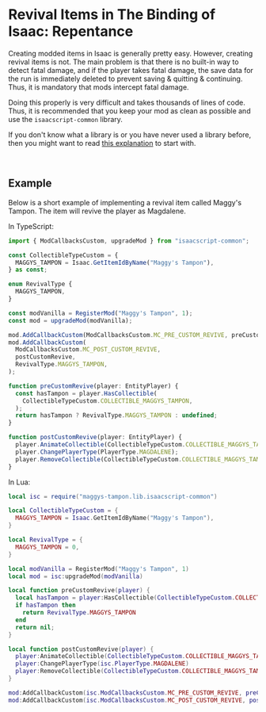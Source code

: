 # Revival Items in The Binding of Isaac: Repentance

Creating modded items in Isaac is generally pretty easy. However, creating revival items is not. The main problem is that there is no built-in way to detect fatal damage, and if the player takes fatal damage, the save data for the run is immediately deleted to prevent saving & quitting & continuing. Thus, it is mandatory that mods intercept fatal damage.

Doing this properly is very difficult and takes thousands of lines of code. Thus, it is recommended that you keep your mod as clean as possible and use the `isaacscript-common` library.

If you don't know what a library is or you have never used a library before, then you might want to read [this explanation](https://isaacscript.github.io/main/isaacscript-in-lua) to start with.

<br>

## Example

Below is a short example of implementing a revival item called Maggy's Tampon. The item will revive the player as Magdalene.

In TypeScript:

```ts
import { ModCallbacksCustom, upgradeMod } from "isaacscript-common";

const CollectibleTypeCustom = {
  MAGGYS_TAMPON = Isaac.GetItemIdByName("Maggy's Tampon"),
} as const;

enum RevivalType {
  MAGGYS_TAMPON,
}

const modVanilla = RegisterMod("Maggy's Tampon", 1);
const mod = upgradeMod(modVanilla);

mod.AddCallbackCustom(ModCallbacksCustom.MC_PRE_CUSTOM_REVIVE, preCustomRevive);
mod.AddCallbackCustom(
  ModCallbacksCustom.MC_POST_CUSTOM_REVIVE,
  postCustomRevive,
  RevivalType.MAGGYS_TAMPON,
);

function preCustomRevive(player: EntityPlayer) {
  const hasTampon = player.HasCollectible(
    CollectibleTypeCustom.COLLECTIBLE_MAGGYS_TAMPON,
  );
  return hasTampon ? RevivalType.MAGGYS_TAMPON : undefined;
}

function postCustomRevive(player: EntityPlayer) {
  player.AnimateCollectible(CollectibleTypeCustom.COLLECTIBLE_MAGGYS_TAMPON);
  player.ChangePlayerType(PlayerType.MAGDALENE);
  player.RemoveCollectible(CollectibleTypeCustom.COLLECTIBLE_MAGGYS_TAMPON);
}
```

In Lua:

```lua
local isc = require("maggys-tampon.lib.isaacscript-common")

local CollectibleTypeCustom = {
  MAGGYS_TAMPON = Isaac.GetItemIdByName("Maggy's Tampon"),
}

local RevivalType = {
  MAGGYS_TAMPON = 0,
}

local modVanilla = RegisterMod("Maggy's Tampon", 1)
local mod = isc:upgradeMod(modVanilla)

local function preCustomRevive(player) {
  local hasTampon = player:HasCollectible(CollectibleTypeCustom.COLLECTIBLE_MAGGYS_TAMPON)
  if hasTampon then
    return RevivalType.MAGGYS_TAMPON
  end
  return nil;
}

local function postCustomRevive(player) {
  player:AnimateCollectible(CollectibleTypeCustom.COLLECTIBLE_MAGGYS_TAMPON)
  player:ChangePlayerType(isc.PlayerType.MAGDALENE)
  player:RemoveCollectible(CollectibleTypeCustom.COLLECTIBLE_MAGGYS_TAMPON)
}

mod:AddCallbackCustom(isc.ModCallbacksCustom.MC_PRE_CUSTOM_REVIVE, preCustomRevive)
mod:AddCallbackCustom(isc.ModCallbacksCustom.MC_POST_CUSTOM_REVIVE, postCustomRevive, RevivalType.MAGGYS_TAMPON)
```
